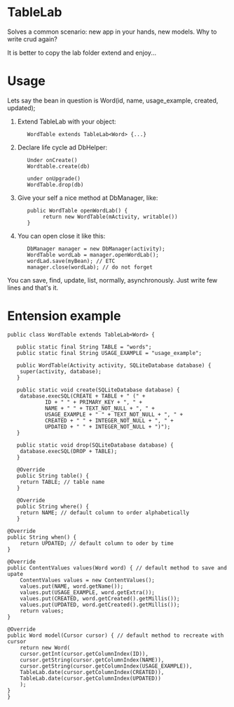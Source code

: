 # TableLab

Solves a common scenario: new app in your hands, new models. Why to write crud again? 

It is better to copy the lab folder extend and enjoy...

# Usage

Lets say the bean in question is Word(id, name, usage_example, created, updated);

1. Extend TableLab with your object: 

          WordTable extends TableLab<Word> {...}
          
2. Declare life cycle ad DbHelper: 

          Under onCreate()
          Wordtable.create(db) 
          
          under onUpgrade()
          WordTable.drop(db)

3. Give your self a nice method at DbManager, like: 

          public WordTable openWordLab() {
               return new WordTable(mActivity, writable())
          }


4. You can open close it like this:

          DbManager manager = new DbManager(activity);
          WordTable wordLab = manager.openWordLab();
          wordLad.save(myBean); // ETC
          manager.close(wordLab); // do not forget

You can save, find, update, list, normally, asynchronously. Just write few lines and that's it.

# Entension example

    public class WordTable extends TableLab<Word> {

       public static final String TABLE = "words";
       public static final String USAGE_EXAMPLE = "usage_example";

       public WordTable(Activity activity, SQLiteDatabase database) {
        super(activity, database);
       }

       public static void create(SQLiteDatabase database) {
        database.execSQL(CREATE + TABLE + " (" +
                ID + " " + PRIMARY_KEY + ", " +
                NAME + " " + TEXT_NOT_NULL + ", " +
                USAGE_EXAMPLE + " " + TEXT_NOT_NULL + ", " +
                CREATED + " " + INTEGER_NOT_NULL + ", " +
                UPDATED + " " + INTEGER_NOT_NULL + ")");
       }

       public static void drop(SQLiteDatabase database) {
        database.execSQL(DROP + TABLE);
       }

       @Override
       public String table() {
        return TABLE; // table name
       }

       @Override
       public String where() {
        return NAME; // default column to order alphabetically
       }

    @Override
    public String when() {
        return UPDATED; // default column to oder by time
    }

    @Override
    public ContentValues values(Word word) { // default method to save and upate
        ContentValues values = new ContentValues();
        values.put(NAME, word.getName());
        values.put(USAGE_EXAMPLE, word.getExtra());
        values.put(CREATED, word.getCreated().getMillis());
        values.put(UPDATED, word.getCreated().getMillis());
        return values;
    }

    @Override
    public Word model(Cursor cursor) { // default method to recreate with cursor
        return new Word(
        cursor.getInt(cursor.getColumnIndex(ID)),
        cursor.getString(cursor.getColumnIndex(NAME)),
        cursor.getString(cursor.getColumnIndex(USAGE_EXAMPLE)),
        TableLab.date(cursor.getColumnIndex(CREATED)),
        TableLab.date(cursor.getColumnIndex(UPDATED))
        );
    }
    }



